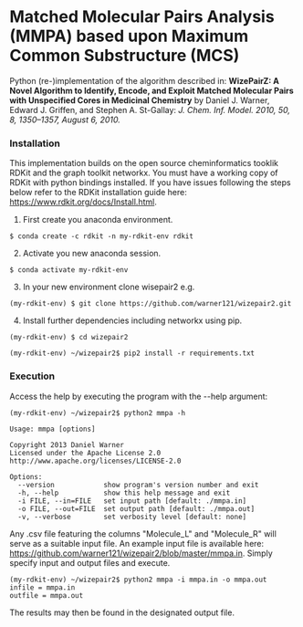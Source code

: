 # Matched Molecular Pairs Analysis (MMPA) based upon Maximum Common Substructure (MCS)
Python (re-)implementation of the algorithm described in: **WizePairZ: A Novel Algorithm to Identify, Encode, and Exploit Matched Molecular Pairs with Unspecified Cores in Medicinal Chemistry** by Daniel J. Warner, Edward J. Griffen, and Stephen A. St-Gallay: *J. Chem. Inf. Model. 2010, 50, 8, 1350–1357, August 6, 2010.*

### Installation
This implementation builds on the open source cheminformatics tooklik RDKit and the graph toolkit networkx. You must have a working copy of RDKit with python bindings installed. If you have issues following the steps below refer to the RDKit installation guide here: https://www.rdkit.org/docs/Install.html.  

1. First create you anaconda environment.  
```
$ conda create -c rdkit -n my-rdkit-env rdkit
```
2. Activate you new anaconda session.  
```
$ conda activate my-rdkit-env
```
3. In your new environment clone wisepair2 e.g.  
```
(my-rdkit-env) $ git clone https://github.com/warner121/wizepair2.git
```
4. Install further dependencies including networkx using pip.  
```
(my-rdkit-env) $ cd wizepair2  

(my-rdkit-env) ~/wizepair2$ pip2 install -r requirements.txt
```

### Execution
Access the help by executing the program with the --help argument:
```
(my-rdkit-env) ~/wizepair2$ python2 mmpa -h

Usage: mmpa [options]  
  
Copyright 2013 Daniel Warner  
Licensed under the Apache License 2.0  
http://www.apache.org/licenses/LICENSE-2.0  

Options:  
  --version            show program's version number and exit  
  -h, --help           show this help message and exit  
  -i FILE, --in=FILE   set input path [default: ./mmpa.in]  
  -o FILE, --out=FILE  set output path [default: ./mmpa.out]  
  -v, --verbose        set verbosity level [default: none]
```
Any .csv file featuring the columns "Molecule_L" and "Molecule_R" will serve as a suitable input file. An example input file is available here: https://github.com/warner121/wizepair2/blob/master/mmpa.in. 
Simply specify input and output files and execute.
```
(my-rdkit-env) ~/wizepair2$ python2 mmpa -i mmpa.in -o mmpa.out
infile = mmpa.in
outfile = mmpa.out
```
The results may then be found in the designated output file.
